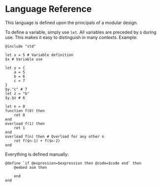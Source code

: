 # <Name goes here> Language Reference

This language is defined upon the principals of a modular design.

To define a variable, simply use `let`. All variables are preceded by `$` during use. This makes it easy to distinguish in many contexts. Example:

```
@include "std"

let x = 5 # Variable definition
$x # Variable use

let y = {
    a = 5
    b = 6
    c = 7
}
$y."c" # 7
let z = "b"
$y.$z # 6

let n = 0
function f(0) then
    ret 0
end
overload f(1) then
    ret 1
end
overload f(n) then # Overload for any other n
    ret f($n-1) + f($n-2)
end
```

Everything is defined manually:

```
@define `if @expression=$expression then @code=$code end` then
    @embed asm then

    end
end
```
